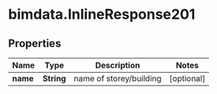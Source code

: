 # bimdata.InlineResponse201

## Properties

Name | Type | Description | Notes
------------ | ------------- | ------------- | -------------
**name** | **String** | name of storey/building | [optional] 


